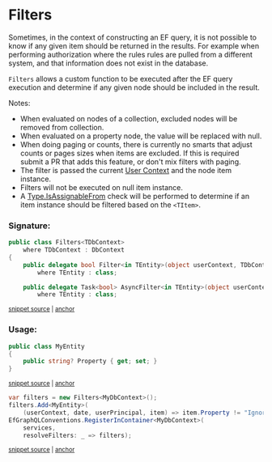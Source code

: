 <!--
GENERATED FILE - DO NOT EDIT
This file was generated by [MarkdownSnippets](https://github.com/SimonCropp/MarkdownSnippets).
Source File: /docs/mdsource/filters.source.md
To change this file edit the source file and then run MarkdownSnippets.
-->

# Filters

Sometimes, in the context of constructing an EF query, it is not possible to know if any given item should be returned in the results. For example when performing authorization where the rules rules are pulled from a different system, and that information does not exist in the database.

`Filters` allows a custom function to be executed after the EF query execution and determine if any given node should be included in the result.

Notes:

 * When evaluated on nodes of a collection, excluded nodes will be removed from collection.
 * When evaluated on a property node, the value will be replaced with null.
 * When doing paging or counts, there is currently no smarts that adjust counts or pages sizes when items are excluded. If this is required submit a PR that adds this feature, or don't mix filters with paging.
 * The filter is passed the current [User Context](https://graphql-dotnet.github.io/docs/getting-started/user-context) and the node item instance.
 * Filters will not be executed on null item instance.
 * A [Type.IsAssignableFrom](https://docs.microsoft.com/en-us/dotnet/api/system.type.isassignablefrom) check will be performed to determine if an item instance should be filtered based on the `<TItem>`.


### Signature:

<!-- snippet: FiltersSignature -->
<a id='snippet-FiltersSignature'></a>
```cs
public class Filters<TDbContext>
    where TDbContext : DbContext
{
    public delegate bool Filter<in TEntity>(object userContext, TDbContext data, ClaimsPrincipal? userPrincipal, TEntity input)
        where TEntity : class;

    public delegate Task<bool> AsyncFilter<in TEntity>(object userContext, TDbContext data, ClaimsPrincipal? userPrincipal, TEntity input)
        where TEntity : class;
```
<sup><a href='/src/GraphQL.EntityFramework/Filters/Filters.cs#L3-L14' title='Snippet source file'>snippet source</a> | <a href='#snippet-FiltersSignature' title='Start of snippet'>anchor</a></sup>
<!-- endSnippet -->


### Usage:

<!-- snippet: add-filter -->
<a id='snippet-add-filter'></a>
```cs
public class MyEntity
{
    public string? Property { get; set; }
}
```
<sup><a href='/src/Snippets/GlobalFilterSnippets.cs#L5-L12' title='Snippet source file'>snippet source</a> | <a href='#snippet-add-filter' title='Start of snippet'>anchor</a></sup>
<a id='snippet-add-filter-1'></a>
```cs
var filters = new Filters<MyDbContext>();
filters.Add<MyEntity>(
    (userContext, date, userPrincipal, item) => item.Property != "Ignore");
EfGraphQLConventions.RegisterInContainer<MyDbContext>(
    services,
    resolveFilters: _ => filters);
```
<sup><a href='/src/Snippets/GlobalFilterSnippets.cs#L16-L25' title='Snippet source file'>snippet source</a> | <a href='#snippet-add-filter-1' title='Start of snippet'>anchor</a></sup>
<!-- endSnippet -->
